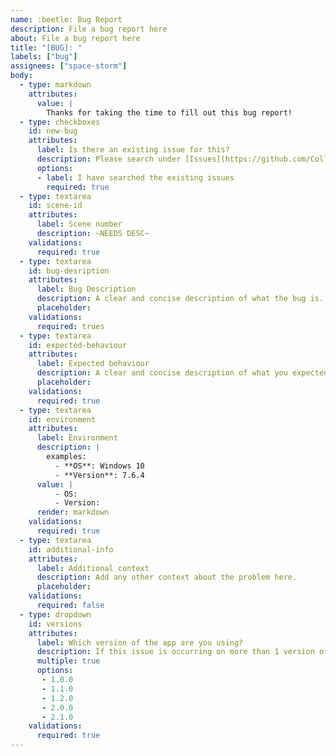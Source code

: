 ```yaml
---
name: :beetle: Bug Report
description: File a bug report here
about: File a bug report here
title: "[BUG]: "
labels: ["bug"]
assignees: ["space-storm"]
body:
  - type: markdown
    attributes:
      value: |
        Thanks for taking the time to fill out this bug report!
  - type: checkboxes
    id: new-bug
    attributes:
      label: Is there an existing issue for this?
      description: Please search under [Issues](https://github.com/College-Kings/College-Kings-2/issues) to see if an issue already exists for the bug you are about to report.
      options:
      - label: I have searched the existing issues
        required: true
  - type: textarea
    id: scene-id
    attributes:
      label: Scene number
      description: ~NEEDS DESC~
    validations:
      required: true
  - type: textarea
    id: bug-desription
    attributes:
      label: Bug Description
      description: A clear and concise description of what the bug is.
      placeholder: 
    validations:
      required: trues
  - type: textarea
    id: expected-behaviour
    attributes:
      label: Expected behaviour
      description: A clear and concise description of what you expected to happen.
      placeholder: 
    validations:
      required: true
  - type: textarea
    id: environment
    attributes:
      label: Environment
      description: |
        examples:
          - **OS**: Windows 10
          - **Version**: 7.6.4
      value: |
          - OS:
          - Version:
      render: markdown
    validations:
      required: true
  - type: textarea
    id: additional-info
    attributes:
      label: Additional context
      description: Add any other context about the problem here.
      placeholder: 
    validations:
      required: false
  - type: dropdown
    id: versions
    attributes:
      label: Which version of the app are you using?
      description: If this issue is occurring on more than 1 version of the app, select the appropriate versions.
      multiple: true
      options:
       - 1.0.0
       - 1.1.0
       - 1.2.0
       - 2.0.0
       - 2.1.0
    validations:
      required: true
---
```

